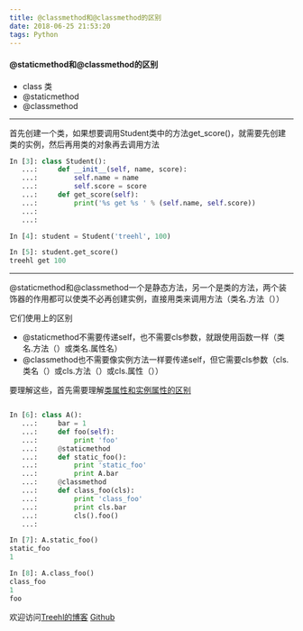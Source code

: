 ```yaml
---
title: @classmethod和@classmethod的区别
date: 2018-06-25 21:53:20
tags: Python
---
```



#### **@staticmethod和@classmethod的区别**

- class 类
- @staticmethod
- @classmethod

---

首先创建一个类，如果想要调用Student类中的方法get_score()，就需要先创建类的实例，然后再用类的对象再去调用方法

```python
In [3]: class Student():
   ...:     def __init__(self, name, score):
   ...:         self.name = name
   ...:         self.score = score
   ...:     def get_score(self):
   ...:         print('%s get %s ' % (self.name, self.score))
   ...:
   ...:

In [4]: student = Student('treehl', 100)

In [5]: student.get_score()
treehl get 100

```


---


@staticmethod和@classmethod一个是静态方法，另一个是类的方法，两个装饰器的作用都可以使类不必再创建实例，直接用类来调用方法（类名.方法（））

它们使用上的区别
- @staticmethod不需要传递self，也不需要cls参数，就跟使用函数一样（类名.方法（）或类名.属性名）
- @classmethod也不需要像实例方法一样要传递self，但它需要cls参数（cls.类名（）或cls.方法（）或cls.属性（））


要理解这些，首先需要理解[类属性和实例属性的区别](https://github.com/Family-TreeSY/Python-Study-Notes/blob/master/Python%E5%AE%9E%E4%BE%8B%E5%8F%98%E9%87%8F%E5%92%8C%E7%B1%BB%E5%8F%98%E9%87%8F.md)

```python

In [6]: class A():
   ...:     bar = 1
   ...:     def foo(self):
   ...:         print 'foo'
   ...:     @staticmethod
   ...:     def static_foo():
   ...:         print 'static_foo'
   ...:         print A.bar
   ...:     @classmethod
   ...:     def class_foo(cls):
   ...:         print 'class_foo'
   ...:         print cls.bar
   ...:         cls().foo()
   ...:

In [7]: A.static_foo()
static_foo
1

In [8]: A.class_foo()
class_foo
1
foo
```

欢迎访问[Treehl的博客](https://family-treesy.github.io/)
[Github](https://github.com/Family-TreeSY/Python-Study-Notes)